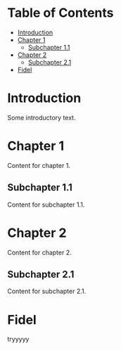 # Table of Contents
- [Introduction](#introduction)
- [Chapter 1](#chapter-1)
  - [Subchapter 1.1](#subchapter-11)
- [Chapter 2](#chapter-2)
  - [Subchapter 2.1](#subchapter-21)
- [Fidel](#fidel-hesmes)

# Introduction
Some introductory text.

# Chapter 1
Content for chapter 1.

## Subchapter 1.1
Content for subchapter 1.1.

# Chapter 2
Content for chapter 2.

## Subchapter 2.1
Content for subchapter 2.1.

# Fidel
tryyyyy